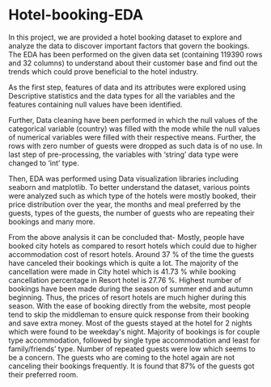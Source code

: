 # Hotel-booking-EDA
In this project, we are provided a hotel booking dataset to explore and analyze the data to discover important factors that govern the bookings. The EDA has been performed on the given data set (containing 119390 rows and 32 columns) to understand about their customer base and find out the trends which could prove beneficial to the hotel industry.

As the first step, features of data and its attributes were explored using Descriptive statistics and the data types for all the variables and the features containing null values have been identified.

Further, Data cleaning have been performed in which the null values of the categorical variable (country) was filled with the mode while the null values of numerical variables were filled with their respective means. Further, the rows with zero number of guests were dropped as such data is of no use. In last step of pre-processing, the variables with ‘string’ data type were changed to ‘int’ type.

Then, EDA was performed using Data visualization libraries including seaborn and matplotlib. To better understand the dataset, various points were analyzed such as which type of the hotels were mostly booked, their price distribution over the year, the months and meal preferred by the guests, types of the guests, the number of guests who are repeating their bookings and many more.  

From the above analysis it can be concluded that- 
Mostly, people have booked city hotels as compared to resort hotels which could due to higher accommodation cost of resort hotels. 
Around 37 % of the time the guests have canceled their bookings which is quite a lot. The majority of the cancellation were made in City hotel which is 41.73 % while booking cancellation percentage in Resort hotel is 27.76 %. 
Highest number of bookings have been made during the season of summer end and autumn beginning. Thus, the prices of resort hotels are much higher during this season.
With the ease of booking directly from the website, most people tend to skip the middleman to ensure quick response from their booking and save extra money.
Most of the guests stayed at the hotel for 2 nights which were found to be weekday's night.
Majority of bookings is for couple type accommodation, followed by single type accommodation and least for family/friends’ type.
Number of repeated guests were low which seems to be a concern. The guests who are coming to the hotel again are not canceling their bookings frequently. It is found that 87% of the guests got their preferred room.
